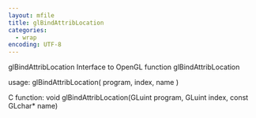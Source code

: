 ```yaml
---
layout: mfile
title: glBindAttribLocation
categories:
  - wrap
encoding: UTF-8
---
```


glBindAttribLocation  Interface to OpenGL function glBindAttribLocation

usage:  glBindAttribLocation( program, index, name )

C function:  void glBindAttribLocation(GLuint program, GLuint index, const GLchar\* name)